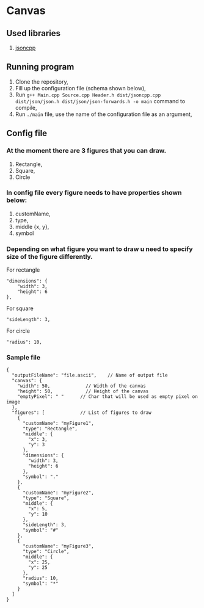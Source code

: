 # Canvas

## Used libraries
1. [jsoncpp](https://github.com/open-source-parsers/jsoncpp)

## Running program
1. Clone the repository,
2. Fill up the configuration file (schema shown below),
3. Run ```g++ Main.cpp Source.cpp Header.h dist/jsoncpp.cpp dist/json/json.h dist/json/json-forwards.h -o main``` command to compile,
4. Run ```./main``` file, use the name of the configuration file as an argument,

## Config file

### At the moment there are 3 figures that you can draw.
1. Rectangle,
2. Square,
3. Circle

### In config file every figure needs to have properties shown below:
1. customName,
2. type,
3. middle {x, y},
4. symbol

### Depending on what figure you want to draw u need to specify size of the figure differently.
For rectangle
```
"dimensions": {
    "width": 3,
    "height": 6
},
```
For square
```
"sideLength": 3,
```
For circle
```
"radius": 10,
```

### Sample file
```
{
  "outputFileName": "file.ascii",    // Name of output file
  "canvas": {
    "width": 50,             // Width of the canvas
    "height": 50,            // Height of the canvas
    "emptyPixel": " "      // Char that will be used as empty pixel on image
  },
  "figures": [             // List of figures to draw
    {
      "customName": "myFigure1",
      "type": "Rectangle",
      "middle": {
        "x": 3,
        "y": 3
      },
      "dimensions": {
        "width": 3,
        "height": 6
      },
      "symbol": "."
    },
    {
      "customName": "myFigure2",
      "type": "Square",
      "middle": {
        "x": 5,
        "y": 10
      },
      "sideLength": 3,
      "symbol": "#"
    },
    {
      "customName": "myFigure3",
      "type": "Circle",
      "middle": {
        "x": 25,
        "y": 25
      },
      "radius": 10,
      "symbol": "*"
    }
  ]
}
```
